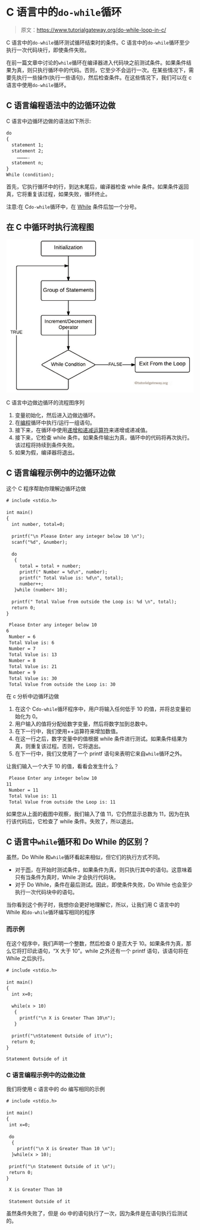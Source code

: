 # C 语言中的`do-while`循环

> 原文：<https://www.tutorialgateway.org/do-while-loop-in-c/>

C 语言中的`do-while`循环测试循环结束时的条件。C 语言中的`do-while`循环至少执行一次代码块行，即使条件失败。

在前一篇文章中讨论的`while`循环在编译器进入代码块之前测试条件。如果条件结果为真，则只执行循环中的代码。否则，它至少不会运行一次。在某些情况下，需要先执行一些操作(执行一些语句)，然后检查条件。在这些情况下，我们可以在 c 语言中使用`do-while`循环。

## C 语言编程语法中的边循环边做

C 语言中边循环边做的语法如下所示:

```
do
{
  statement 1;
  statement 2;
    ………….
  statement n;
}
While (condition);
```

首先，它执行循环中的行，到达末尾后，编译器检查 while 条件。如果条件返回真，它将重复该过程，如果失败，循环终止。

注意:在 C`do-while`循环中，在 [While](https://www.tutorialgateway.org/while-loop-in-c/) 条件后加一个分号。

## 在 C 中循环时执行流程图

![Do While Loop in C Programming Flow Chart](img/fb1088ea231e0b6939828e088676eb6d.png)

C 语言中边做边循环的流程图序列

1.  变量初始化，然后进入边做边循环。
2.  在[编程](https://www.tutorialgateway.org/c-programming/)循环中执行/运行一组语句。
3.  接下来，在循环中使用[递增和递减运算符](https://www.tutorialgateway.org/increment-and-decrement-operators-in-c/)来递增或递减值。
4.  接下来，它检查 while 条件。如果条件输出为真，循环中的代码将再次执行。该过程将持续到条件失败。
5.  如果为假，编译器将退出。

## C 语言编程示例中的边循环边做

这个 C 程序帮助你理解边循环边做

```
# include <stdio.h>

int main()
{
  int number, total=0;

  printf("\n Please Enter any integer below 10 \n");
  scanf("%d", &number);

  do
   {
     total = total + number;
     printf(" Number = %d\n", number);
     printf(" Total Value is: %d\n", total); 
     number++;
   }while (number< 10);

  printf(" Total Value from outside the Loop is: %d \n", total);
  return 0;
}
```

```
 Please Enter any integer below 10 
6
 Number = 6
 Total Value is: 6
 Number = 7
 Total Value is: 13
 Number = 8
 Total Value is: 21
 Number = 9
 Total Value is: 30
 Total Value from outside the Loop is: 30 
```

在 c 分析中边循环边做

1.  在这个 C`do-while`循环程序中，用户将输入任何低于 10 的值，并将总变量初始化为 0。
2.  用户输入的值将分配给数字变量，然后将数字加到总数中。
3.  在下一行中，我们使用++运算符来增加数值。
4.  在这一行之后，数字变量中的值根据 while 条件进行测试。如果条件结果为真，则重复该过程。否则，它将退出。
5.  在下一行中，我们又使用了一个 printf 语句来表明它来自`while`循环之外。

让我们输入一个大于 10 的值，看看会发生什么？

```
 Please Enter any integer below 10 
11
 Number = 11
 Total Value is: 11
 Total Value from outside the Loop is: 11 
```

如果您从上面的截图中观察，我们输入了值 11，它仍然显示总数为 11，因为在执行该代码后，它检查了 while 条件。失败了，所以退出。

## C 语言中`while`循环和 Do While 的区别？

虽然，Do While 和`while`循环看起来相似，但它们的执行方式不同。

*   对于[而](https://www.tutorialgateway.org/while-loop-in-c/)，在开始时测试条件，如果条件为真，则只执行其中的语句。这意味着只有当条件为真时，While 才会执行代码块。
*   对于 Do While，条件在最后测试。因此，即使条件失败，Do While 也会至少执行一次代码块中的语句。

当你看到这个例子时，我想你会更好地理解它，所以，让我们用 C 语言中的 While 和`do-while`循环编写相同的程序

### 而示例

在这个程序中，我们声明一个整数，然后检查 0 是否大于 10。如果条件为真，那么它将打印此语句，“X 大于 10”。while 之外还有一个 printf 语句，该语句将在 While 之后执行。

```
# include <stdio.h>

int main()
{
  int x=0;

  while(x > 10)
   {
     printf("\n X is Greater Than 10\n");
   }

  printf("\nStatement Outside of it\n");
  return 0;
}
```

```
Statement Outside of it
```

### C 语言编程示例中的边做边做

我们将使用 c 语言中的 do 编写相同的示例

```
# include <stdio.h>

int main()
{
 int x=0;

 do
  {
    printf("\n X is Greater Than 10 \n");
  }while(x > 10);

 printf("\n Statement Outside of it \n");
 return 0;
}
```

```
 X is Greater Than 10 

 Statement Outside of it
```

虽然条件失败了，但是 do 中的语句执行了一次，因为条件是在语句执行后测试的。